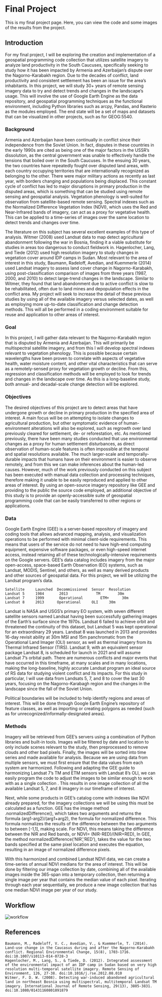 # Final Project
This is my final project page. Here, you can view the code and some images of the
results from the project.

## Introduction
For my final project, I will be exploring the creation and implementation of a geospatial programming code collection that utilizes satellite imagery to analyze land productivity in the South Caucuses, specifically seeking to study how it has been impacted by Armenia and Azerbaijan’s dispute over the Nagorno-Karabakh region. Due to the decades of conflict, land productivity and consistent settlement has been an issue for the area’s inhabitants. In this project, we will study 30+ years of remote sensing imagery data to try and detect trends and changes in the landscape’s usage. This will involve the use of Google Earth Engine as the data repository, and geospatial programming techniques as the functional environment, including Python libraries such as arcpy, Pandas, and Rasterio as the modules employed. The end state will be a set of maps and datasets that can be visualized in other projects, such as for GEOG:5540.

### Background
Armenia and Azerbaijan have been continually in conflict since their independence from the Soviet Union. In fact, disputes in these countries in the early 1990s are cited as being one of the major factors in the USSR’s dissolution, as the central government was unable to effectively handle the tensions that boiled over in the South Caucuses. In the ensuing 30 years, the two countries have repeatedly fought over disputed land areas, with each country occupying territories that are internationally recognized as belonging to the other. There were major military actions as recently as last year, with borders changing and populations being displaced. This constant cycle of conflict has led to major disruptions in primary production in the disputed areas, which is something that can be studied using remote sensing and geospatial analysis. Vegetation phenology is well-suited for observation from satellite-based remote sensing. Spectral indexes such as the Normalized Difference Vegetation Index (NDVI), which uses the Red and Near-Infrared bands of imagery, can act as a proxy for vegetative health. This can be applied to a time-series of images over the same location to detect trends and changes over time.

The literature on this subject has several excellent examples of this type of analysis. Witmer (2008) used Landsat data to map detect agricultural abandonment following the war in Bosnia, finding it a viable substitute for studies in areas too dangerous to conduct fieldwork in. Hagenlocher, Lang, and Tiede (2012) used high resolution imagery to study changes in vegetation cover around IDP camps in Sudan. Most relevant to the area of interest in this study, Baumann, Radeloff, Avedian, and Kuemmerle (2014) used Landsat imagery to assess land cover change in Nagorno-Karabakh, using post-classification comparison of images from three years (1987, 2000, and 2010) to detect large-trend changes in the landscape. Similar to Witmer, they found that land abandonment due to active conflict is slow to be rehabilitated, often due to land mines and depopulation effects in the conflict area. My project will seek to increase the detail of these previous studies by using all of the available imagery versus selected dates, as well as employing more up-to-date classification and change detection methods. This will all be performed in a coding environment suitable for reuse and application to other areas of interest.

### Goal
In this project, I will gather data relevant to the Nagorno-Karabakh region that is disputed by Armenia and Azerbaijan. This will primarily be multispectral satellite imagery, and from this I will develop spectral indexes relevant to vegetation phenology. This is possible because certain wavelengths have been proven to correlate with aspects of vegetative health, water moisture content, and other vital characteristics that can serve as a remotely-sensed proxy for vegetation growth or decline. From this, regression and classification methods will be employed to look for trends and changes in the landscape over time. As this is a long-baseline study, both annual- and decadal-scale change detection will be explored.

### Objectives
The desired objectives of this project are to detect areas that have undergone growth or decline in primary production in the specified area of interest. A main focus will be on attempting to isolate changes to agricultural production, but other symptomatic evidence of human-environment alterations will also be explored, such as regrowth over land previously cleared for settlement, de- or reforestation, etc. As mentioned previously, there have been many studies conducted that use environmental changes as a proxy for human settlement disturbances, as direct observation of human-scale features is often impossible at the temporal and spatial resolutions available. The much larger-scale and temporally-durable impacts that humans have on their environment is easier to observe remotely, and from this we can make inferences about the human-led causes. However, much of the work previously conducted on this subject has been executed with manual data collection and processing techniques, therefore making it unable to be easily reproduced and applied to other areas of interest. By using an open-source imagery repository like GEE and providing to the public the source code employed, an additional objective of this study is to provide an openly-accessible suite of geospatial programming code that can be easily transferred to other regions or applications.

### Data
Google Earth Engine (GEE) is a server-based repository of imagery and coding tools that allows advanced mapping, analysis, and visualization operations to be performed with minimal client-side requirements. This means that users of the service do not need to have high-end computing equipment, expensive software packages, or even high-speed internet access, instead retaining all of these technologically-intensive requirements on the Google servers. GEE’s data catalog includes imagery from the major open-access, space-based Earth Observation (EO) systems, such as Landsat, MODIS, Sentinel, and others, as well as many derived products and other sources of geospatial data. For this project, we will be utilizing the Landsat program’s data.

```
Satellite	  Launched	Decommissioned	Sensor	Resolution
Landsat 5	  1984	     2013	          TM	    30m
Landsat 7	  1999	     Operational	    ETM+	  30m
Landsat 8	  2013    	Operational	    OLI	    30m
```

Landsat is NASA and USGS’s primary EO system, with seven different satellite sensors named Landsat having been successfully gathering images of the Earth’s surface since the 1970s. Landsat 6 failed to achieve orbit and threatened the continuity of this dataset, but Landsat 5 was kept operational for an extraordinary 29 years. Landsat 8 was launched in 2013 and provides 16-day revisit ability at 30m MSI and 15m panchromatic from the Operational Land Imager (OLI) sensor, as well as thermal imagery from its Thermal Infrared Sensor (TIRS). Landsat 9, with an equivalent sensor package Landsat 8, is scheduled for launch in 2021 and will assume Landsat 7’s orbital path. There are numerous conflicts and major events that have occurred in this timeframe, at many scales and in many locations, making the long-baseline, highly accurate Landsat program an ideal source of RS data for studying violent conflict and its impacts. For this study in particular, I will use data from Landsats 5, 7, and 8 to cover the last 30 years, focusing on the Nagorno-Karabagh region and the changes in the landscape since the fall of the Soviet Union.

Political boundaries will be included to help identify regions and areas of interest. This will be done through Google Earth Engine’s repository of feature classes, as well as importing or creating polygons as needed (such as for unrecognized/informally-designated areas).

### Methods
Imagery will be retrieved from GEE’s servers using a combination of Python libraries and built-in tools. Images will be filtered by date and location to only include scenes relevant to the study, then preprocessed to remove clouds and other bad pixels. Finally, the images will be sorted into time series and made available for analysis.
Because we are using data from multiple sensors, we must first ensure that the data values from each system are harmonized. Following and adapting the GEE guide to harmonizing Landsat 7’s TM and ETM sensors with Landsat 8’s OLI, we can easily program the code to adjust the images to be similar enough to work with as a single collection  . This results in one image collection of all the available Landsat 5, 7, and 8 imagery in our timeframe of interest.

Next, while some products in GEE’s catalog come with indexes like NDVI already prepared, for the imagery collections we will be using this must be calculated as a function. GEE has the image method .normalizedDifference(), which takes two arguments and returns the formula (arg1-arg2)/(arg1+arg2), the formula for normalized difference. This formula normalizes the results of the difference between the two arguments to between [-1,1], making scale. For NDVI, this means taking the difference between the NIR and Red bands, or NDVI=  (NIR-RED)/(NIR+RED),  In GEE, the method normalizedDifference(‘NIR’,’RED’),  takes the value for the two bands specified at the same pixel location and executes the equation, resulting in an image of normalized difference pixels.

With this harmonized and combined Landsat NDVI data, we can create a time-series of annual NDVI medians for the area of interest. This will be done by filtering our image collection by date, combining all of the available images inside the 365-span into a temporary collection, then returning a single image per year that contains the median value of each pixel. Iterating through each year sequentially, we produce a new image collection that has one median NDVI image per year of our study.

## Workflow

![workflow](https://github.com/geog3050/namacdon/blob/f680ff7b8a4695d713c7b11a1e4ecd8299ac1470/Final_Project/workflow.png)

## References
```
Baumann, M., Radeloff, V. C., Avedian, V., & Kuemmerle, T. (2014). Land-use change in the Caucasus during and after the Nagorno-Karabakh conflict. Regional Environmental Change, 15(8), 1703-1716. doi:10.1007/s10113-014-0728-3
Hagenlocher, M., Lang, S., & Tiede, D. (2012). Integrated assessment of the environmental impact of an IDP camp in Sudan based on very high resolution multi-temporal satellite imagery. Remote Sensing of Environment, 126, 27-38. doi:10.1016/j.rse.2012.08.010
Witmer, F. D. W. (2008). Detecting war‐induced abandoned agricultural land in northeast Bosnia using multispectral, multitemporal Landsat TM imagery. International Journal of Remote Sensing, 29(13), 3805-3831. doi:10.1080/01431160801891879
```
